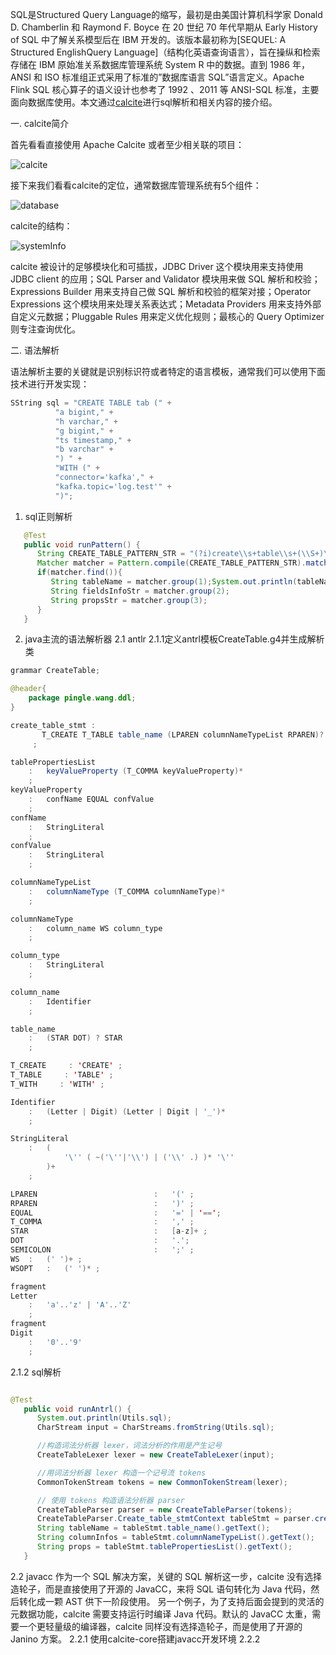  SQL是Structured Query Language的缩写，最初是由美国计算机科学家 Donald D. Chamberlin 和 Raymond F. Boyce 在 20 世纪 70 年代早期从 Early History of SQL 中了解关系模型后在 IBM 开发的。该版本最初称为[SEQUEL: A Structured EnglishQuery Language]（结构化英语查询语言），旨在操纵和检索存储在 IBM 原始准关系数据库管理系统 System R 中的数据。直到 1986 年， ANSI 和 ISO 标准组正式采用了标准的”数据库语言 SQL”语言定义。Apache Flink SQL 核心算子的语义设计也参考了 1992 、2011 等 ANSI-SQL 标准，主要面向数据库使用。本文通过[calcite](http://calcite.apache.org/)进行sql解析和相关内容的接介绍。 

一. calcite简介

首先看看直接使用 Apache Calcite 或者至少相关联的项目：

![calcite](./calcite.png)

接下来我们看看calcite的定位，通常数据库管理系统有5个组件：

![database](./database.png)

calcite的结构：

![systemInfo](./systemInfo.png)

calcite 被设计的足够模块化和可插拔，JDBC Driver 这个模块用来支持使用 JDBC client 的应用；SQL Parser and Validator 模块用来做 SQL 解析和校验；Expressions Builder 用来支持自己做 SQL 解析和校验的框架对接；Operator Expressions 这个模块用来处理关系表达式；Metadata Providers 用来支持外部自定义元数据；Pluggable Rules 用来定义优化规则；最核心的 Query Optimizer 则专注查询优化。

二. 语法解析

  语法解析主要的关键就是识别标识符或者特定的语言模板，通常我们可以使用下面技术进行开发实现：
```java
SString sql = "CREATE TABLE tab (" +
          "a bigint," +
          "h varchar," +
          "g bigint," +
          "ts timestamp," +
          "b varchar" +
          ") " +
          "WITH (" +
          "connector='kafka'," +
          "kafka.topic='log.test'" +
          ")";
```
1. sql正则解析
```java
   @Test
   public void runPattern() {
      String CREATE_TABLE_PATTERN_STR = "(?i)create\\s+table\\s+(\\S+)\\s*\\((.+)\\)\\s*with\\s*\\((.+)\\)";
      Matcher matcher = Pattern.compile(CREATE_TABLE_PATTERN_STR).matcher(Utils.sql);
      if(matcher.find()){
         String tableName = matcher.group(1);System.out.println(tableName);
         String fieldsInfoStr = matcher.group(2);
         String propsStr = matcher.group(3);
      }
   }
```
2. java主流的语法解析器
2.1 antlr
2.1.1定义antrl模板CreateTable.g4并生成解析类
```java
grammar CreateTable;

@header{
    package pingle.wang.ddl;
}

create_table_stmt :
       T_CREATE T_TABLE table_name (LPAREN columnNameTypeList RPAREN)? T_WITH LPAREN tablePropertiesList RPARENs
     ;

tablePropertiesList
    :	keyValueProperty (T_COMMA keyValueProperty)*
    ;
keyValueProperty
    :	confName EQUAL confValue
    ;
confName
	:	StringLiteral
	;
confValue
	:	StringLiteral
	;

columnNameTypeList
    :	columnNameType (T_COMMA columnNameType)*
    ;

columnNameType
    :	column_name WS column_type
    ;

column_type
	:	StringLiteral
	;

column_name
	:	Identifier
	;

table_name
	:	(STAR DOT) ? STAR
	;

T_CREATE     : 'CREATE' ;
T_TABLE     : 'TABLE' ;
T_WITH     : 'WITH' ;

Identifier
    :	(Letter | Digit) (Letter | Digit | '_')*
    ;

StringLiteral
    :	(
    		'\'' ( ~('\''|'\\') | ('\\' .) )* '\''
    	)+
    ;

LPAREN							:	'(' ;
RPAREN							:	')' ;
EQUAL 							:	'=' | '==';
T_COMMA                         :   ',' ;
STAR 							:	[a-z]+ ;
DOT								:	'.';
SEMICOLON                       :	';' ;
WS  :   (' ')+ ;
WSOPT   :   (' ')* ;

fragment
Letter
    :	'a'..'z' | 'A'..'Z'
    ;
fragment
Digit
    :	'0'..'9'
    ;
```
2.1.2 sql解析
```java 

@Test
   public void runAntrl() {
      System.out.println(Utils.sql);
      CharStream input = CharStreams.fromString(Utils.sql);

      //构造词法分析器 lexer，词法分析的作用是产生记号
      CreateTableLexer lexer = new CreateTableLexer(input);

      //用词法分析器 lexer 构造一个记号流 tokens
      CommonTokenStream tokens = new CommonTokenStream(lexer);

      // 使用 tokens 构造语法分析器 parser
      CreateTableParser parser = new CreateTableParser(tokens);
      CreateTableParser.Create_table_stmtContext tableStmt = parser.create_table_stmt();
      String tableName = tableStmt.table_name().getText();
      String columnInfos = tableStmt.columnNameTypeList().getText();
      String props = tableStmt.tablePropertiesList().getText();
   }
```
2.2 javacc
作为一个 SQL 解决方案，关键的 SQL 解析这一步，calcite 没有选择造轮子，而是直接使用了开源的 JavaCC，来将 SQL 语句转化为 Java 代码，然后转化成一颗 AST 供下一阶段使用。
另一个例子，为了支持后面会提到的灵活的元数据功能，calcite 需要支持运行时编译 Java 代码。默认的 JavaCC 太重，需要一个更轻量级的编译器，calcite 同样没有选择造轮子，而是使用了开源的 Janino 方案。
2.2.1 使用calcite-core搭建javacc开发环境
2.2.2 